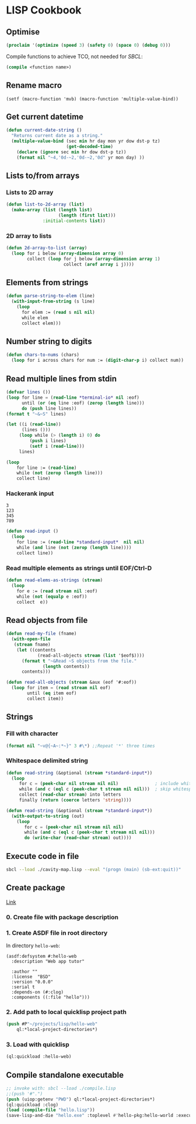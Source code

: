 # LISP Cookbook

## Optimise

```lisp
(proclaim '(optimize (speed 3) (safety 0) (space 0) (debug 0)))
```

Compile functions to achieve TCO, not needed for *SBCL*:

```lisp
(compile <function name>)
```

## Rename macro

```(setf (macro-function 'mvb) (macro-function 'multiple-value-bind))```

## Get current datetime

```lisp
(defun current-date-string ()
  "Returns current date as a string."
  (multiple-value-bind (sec min hr day mon yr dow dst-p tz)
                       (get-decoded-time)
    (declare (ignore sec min hr dow dst-p tz))
    (format nil "~4,'0d-~2,'0d-~2,'0d" yr mon day) ))
```

## Lists to/from arrays

### Lists to 2D array

```lisp
(defun list-to-2d-array (list)
  (make-array (list (length list)
                    (length (first list)))
              :initial-contents list))

```

### 2D array to lists

```lisp
(defun 2d-array-to-list (array)
  (loop for i below (array-dimension array 0)
        collect (loop for j below (array-dimension array 1)
                      collect (aref array i j))))

```

## Elements from strings

```lisp
(defun parse-string-to-elem (line)
  (with-input-from-string (s line)
    (loop
      for elem := (read s nil nil)
      while elem
      collect elem)))
```

## Number string to digits

```lisp
(defun chars-to-nums (chars)
  (loop for i across chars for num := (digit-char-p i) collect num))
```

## Read multiple lines from stdin

```lisp
(defvar lines ())
(loop for line = (read-line *terminal-io* nil :eof)
      until (or (eq line :eof) (zerop (length line)))
      do (push line lines))
(format t "~&~S" lines)
```

```lisp
(let ((i (read-line))
      (lines ()))
     (loop while (> (length i) 0) do
         (push i lines)
         (setf i (read-line)))
     lines)
```

```lisp
(loop
    for line := (read-line)
    while (not (zerop (length line)))
    collect line)
```

### Hackerank input

```
3
123
345
789
```

```lisp
(defun read-input ()
  (loop
    for line := (read-line *standard-input*  nil nil)
    while (and line (not (zerop (length line))))
    collect line))

```

### Read multiple elements as strings until EOF/Ctrl-D

```lisp
(defun read-elems-as-strings (stream)
  (loop
    for e := (read stream nil :eof)
    while (not (equalp e :eof))
    collect  e))
```


## Read objects from file

```lisp
(defun read-my-file (fname)
  (with-open-file
   (stream fname)
    (let ((contents
            (read-all-objects stream (list '$eof$))))
      (format t "~&Read ~S objects from the file."
              (length contents))
      contents)))
```

```lisp
(defun read-all-objects (stream &aux (eof '#:eof))
  (loop for item = (read stream nil eof)
        until (eq item eof)
        collect item))
```

## Strings

### Fill with character

```lisp
(format nil "~v@{~A~:*~}" 3 #\*) ;;Repeat '*' three times
```

### Whitespace delimited string


```lisp
(defun read-string (&optional (stream *standard-input*))
  (loop
     for c = (peek-char nil stream nil nil)              ; include whitespace
     while (and c (eql c (peek-char t stream nil nil)))  ; skip whitespace
     collect (read-char stream) into letters
     finally (return (coerce letters 'string))))
```

```lisp
(defun read-string (&optional (stream *standard-input*))
  (with-output-to-string (out)
    (loop
       for c = (peek-char nil stream nil nil)
       while (and c (eql c (peek-char t stream nil nil)))
       do (write-char (read-char stream) out))))
```

## Execute code in file

```bash
sbcl --load ./cavity-map.lisp --eval "(progn (main) (sb-ext:quit))"
```


## Create package

[Link](https://www.youtube.com/watch?v=LqBbGFMPcDI)

### 0. Create file with package description

### 1. Create ASDF file in root directory

In directory `hello-web`:

```
(asdf:defsystem #:hello-web
  :description "Web app tutor"

  :author ""
  :license  "BSD"
  :version "0.0.0"
  :serial t
  :depends-on (#:clog)
  :components ((:file "hello")))

```

### 2. Add path to local quicklisp project path

```lisp
(push #P"~/projects/lisp/hello-web"
    ql:*local-project-directories*)
```

### 3. Load with quicklisp

```lisp
(ql:quickload :hello-web)
```

## Compile standalone executable

```lisp
;; invoke with: sbcl --load ./compile.lisp
;;(push '#".")
(push (uiop:getenv "PWD") ql:*local-project-directories*)
(ql:quickload :clog)
(load (compile-file "hello.lisp"))
(save-lisp-and-die "hello.exe" :toplevel #'hello-pkg:hello-world :executable t)
```

